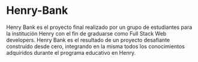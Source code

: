 # Henry-Bank
Henry Bank es el proyecto final realizado por un grupo de estudiantes para la institución Henry con el fin de graduarse como Full Stack Web developers. Henry Bank es el resultado de un proyecto desafiante construído desde cero, integrando en la misma todos los conocimientos adquiridos durante el programa educativo en Henry.
